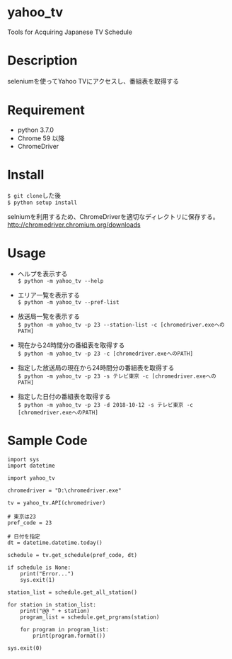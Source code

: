 # yahoo_tv
Tools for Acquiring Japanese TV Schedule

# Description
seleniumを使ってYahoo TVにアクセスし、番組表を取得する

# Requirement
* python 3.7.0  
* Chrome 59 以降  
* ChromeDriver

# Install
`$ git clone`した後  
`$ python setup install`

selniumを利用するため、ChromeDriverを適切なディレクトリに保存する。  
http://chromedriver.chromium.org/downloads

# Usage
* ヘルプを表示する  
`$ python -m yahoo_tv --help`

* エリア一覧を表示する  
`$ python -m yahoo_tv --pref-list`

* 放送局一覧を表示する  
`$ python -m yahoo_tv -p 23 --station-list -c [chromedriver.exeへのPATH]`

* 現在から24時間分の番組表を取得する  
`$ python -m yahoo_tv -p 23 -c [chromedriver.exeへのPATH]`

* 指定した放送局の現在から24時間分の番組表を取得する  
`$ python -m yahoo_tv -p 23 -s テレビ東京 -c [chromedriver.exeへのPATH]`

* 指定した日付の番組表を取得する  
`$ python -m yahoo_tv -p 23 -d 2018-10-12 -s テレビ東京 -c [chromedriver.exeへのPATH]`

# Sample Code
```
import sys  
import datetime  
  
import yahoo_tv  
  
chromedriver = "D:\chromedriver.exe"  
  
tv = yahoo_tv.API(chromedriver)  
  
# 東京は23  
pref_code = 23  
  
# 日付を指定  
dt = datetime.datetime.today()  
  
schedule = tv.get_schedule(pref_code, dt)  
  
if schedule is None:  
    print("Error...")  
    sys.exit(1)  
  
station_list = schedule.get_all_station()   
  
for station in station_list:  
    print("@@ " + station)  
    program_list = schedule.get_prgrams(station)  
  
    for program in program_list:  
        print(program.format())  
  
sys.exit(0)  
```